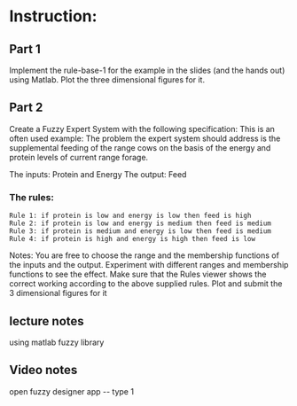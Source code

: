 # Instruction:
## Part 1 
Implement the rule-base-1 for the example in the slides (and the hands out) using Matlab. Plot the three dimensional figures for it.
## Part 2 
Create a Fuzzy Expert System with the following specification:
This is an often used example: The problem the expert system should address is the supplemental feeding of the range cows on the basis of the energy and protein levels of current range forage.

The inputs: Protein and Energy
The output: Feed
### The rules:
	Rule 1: if protein is low and energy is low then feed is high
	Rule 2: if protein is low and energy is medium then feed is medium
	Rule 3: if protein is medium and energy is low then feed is medium
	Rule 4: if protein is high and energy is high then feed is low
Notes:
You are free to choose the range and the membership functions of the inputs and the output. Experiment with different ranges and membership functions to see the effect. Make sure that the Rules viewer shows the correct working according to the above supplied rules.
Plot and submit the 3 dimensional figures for it
 
## lecture notes
using matlab fuzzy library
## Video notes
open fuzzy designer app -- type 1
